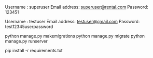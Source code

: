<!-- Админка -->
Username : superuser
Email address: superuser@rental.com
Password: 123451

<!-- Тестовый юзер -->
Username : testuser
Email address: testuser@gmail.com
Password: test12345userpassword

<!-- Запуск сервера -->
python manage.py makemigrations
python manage.py migrate
python manage.py runserver

<!-- Установка всех нужных библиотек проекта -->
pip install -r requirements.txt